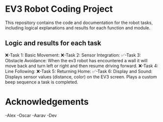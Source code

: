 # EV3 Robot Coding Project
This repository contains the code and documentation for the robot tasks, including logical explanations and results for each function and module.
## Logic and results for each task
❌-Task 1: Basic Movement:
❌-Task 2: Sensor Integration:
✅-Task 3: Obstacle Avoidance: When the ev3 robot has encountered a wall it will move back and turn left or right and then resume driving forward.
❌-Task 4: Line Following:
❌-Task 5: Returning Home:
✅-Task 6: Display and Sound: Displays sensor values (distance, color) on the EV3 screen. Plays a custom beep sequence a task is completed.
# Acknowledgements
-Alex
-Oscar
-Aarav
-Dev
